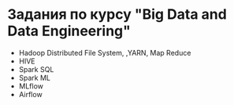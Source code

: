 # Задания по курсу "Big Data and Data Engineering" 
- Hadoop Distributed File System, ,YARN, Map Reduce
- HIVE
- Spark SQL
- Spark ML
- MLflow
- Airflow
